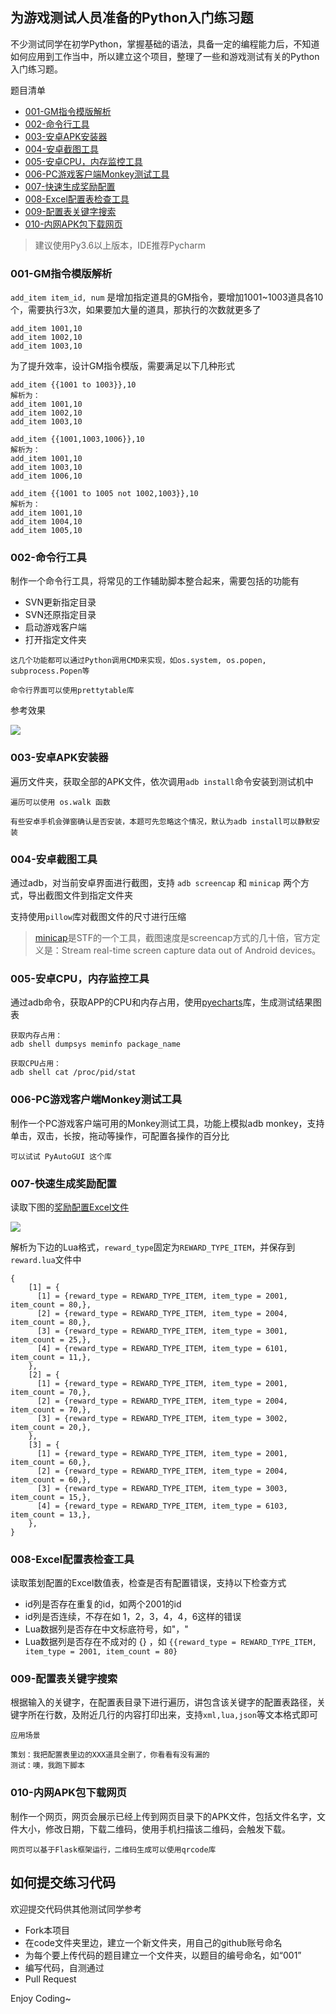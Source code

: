 为游戏测试人员准备的Python入门练习题
---

不少测试同学在初学Python，掌握基础的语法，具备一定的编程能力后，不知道如何应用到工作当中，所以建立这个项目，整理了一些和游戏测试有关的Python入门练习题。

题目清单

- [001-GM指令模版解析](#001-GM指令模版解析)
- [002-命令行工具](#002-命令行工具)
- [003-安卓APK安装器](#003-安卓APK安装器)
- [004-安卓截图工具](#004-安卓截图工具)
- [005-安卓CPU，内存监控工具](#005-安卓CPU，内存监控工具)
- [006-PC游戏客户端Monkey测试工具](#006-PC游戏客户端Monkey测试工具)
- [007-快速生成奖励配置](#007-快速生成奖励配置)
- [008-Excel配置表检查工具](#008-Excel配置表检查工具)
- [009-配置表关键字搜索](#009-配置表关键字搜索)
- [010-内网APK包下载网页](#010-内网APK包下载网页)

> 建议使用Py3.6以上版本，IDE推荐Pycharm

### 001-GM指令模版解析

`add_item item_id, num` 是增加指定道具的GM指令，要增加1001~1003道具各10个，需要执行3次，如果要加大量的道具，那执行的次数就更多了

```
add_item 1001,10
add_item 1002,10
add_item 1003,10
```
为了提升效率，设计GM指令模版，需要满足以下几种形式

```
add_item {{1001 to 1003}},10
解析为：
add_item 1001,10
add_item 1002,10
add_item 1003,10

add_item {{1001,1003,1006}},10
解析为：
add_item 1001,10
add_item 1003,10
add_item 1006,10

add_item {{1001 to 1005 not 1002,1003}},10
解析为：
add_item 1001,10
add_item 1004,10
add_item 1005,10
```

### 002-命令行工具

制作一个命令行工具，将常见的工作辅助脚本整合起来，需要包括的功能有

- SVN更新指定目录
- SVN还原指定目录
- 启动游戏客户端
- 打开指定文件夹

```
这几个功能都可以通过Python调用CMD来实现，如os.system, os.popen, subprocess.Popen等

命令行界面可以使用prettytable库
```

参考效果

![](https://github.com/jianbing/python-practice-for-game-tester/raw/master/img/cmdtool.png)

### 003-安卓APK安装器

遍历文件夹，获取全部的APK文件，依次调用`adb install`命令安装到测试机中

```
遍历可以使用 os.walk 函数

有些安卓手机会弹窗确认是否安装，本题可先忽略这个情况，默认为adb install可以静默安装
```

### 004-安卓截图工具

通过adb，对当前安卓界面进行截图，支持 `adb screencap` 和 `minicap` 两个方式，导出截图文件到指定文件夹

支持使用`pillow`库对截图文件的尺寸进行压缩

> [minicap](https://github.com/openstf/minicap)是STF的一个工具，截图速度是screencap方式的几十倍，官方定义是：Stream real-time screen capture data out of Android devices。


### 005-安卓CPU，内存监控工具

通过adb命令，获取APP的CPU和内存占用，使用[pyecharts](https://github.com/pyecharts/pyecharts)库，生成测试结果图表

```
获取内存占用：
adb shell dumpsys meminfo package_name

获取CPU占用：
adb shell cat /proc/pid/stat
```


### 006-PC游戏客户端Monkey测试工具

制作一个PC游戏客户端可用的Monkey测试工具，功能上模拟adb monkey，支持单击，双击，长按，拖动等操作，可配置各操作的百分比

```
可以试试 PyAutoGUI 这个库
```

### 007-快速生成奖励配置

读取下图的[奖励配置Excel文件](https://github.com/jianbing/python-practice-for-game-tester/tree/master/res/快速生成奖励配置)

![](https://github.com/jianbing/python-practice-for-game-tester/raw/master/img/excel.png)

解析为下边的Lua格式，`reward_type`固定为`REWARD_TYPE_ITEM`，并保存到`reward.lua`文件中 

```
{
    [1] = {
      [1] = {reward_type = REWARD_TYPE_ITEM, item_type = 2001, item_count = 80,},
      [2] = {reward_type = REWARD_TYPE_ITEM, item_type = 2004, item_count = 80,},
      [3] = {reward_type = REWARD_TYPE_ITEM, item_type = 3001, item_count = 25,},
      [4] = {reward_type = REWARD_TYPE_ITEM, item_type = 6101, item_count = 11,},
    },
    [2] = {
      [1] = {reward_type = REWARD_TYPE_ITEM, item_type = 2001, item_count = 70,},
      [2] = {reward_type = REWARD_TYPE_ITEM, item_type = 2004, item_count = 70,},
      [3] = {reward_type = REWARD_TYPE_ITEM, item_type = 3002, item_count = 20,},
    },
    [3] = {
      [1] = {reward_type = REWARD_TYPE_ITEM, item_type = 2001, item_count = 60,},
      [2] = {reward_type = REWARD_TYPE_ITEM, item_type = 2004, item_count = 60,},
      [3] = {reward_type = REWARD_TYPE_ITEM, item_type = 3003, item_count = 15,},
      [4] = {reward_type = REWARD_TYPE_ITEM, item_type = 6103, item_count = 13,},
    },
}
```

### 008-Excel配置表检查工具

读取策划配置的Excel数值表，检查是否有配置错误，支持以下检查方式

- id列是否存在重复的id，如两个2001的id
- id列是否连续，不存在如 1，2，3，4，4，6这样的错误
- Lua数据列是否存在中文标底符号，如"，"
- Lua数据列是否存在不成对的 {} ，如 `{{reward_type = REWARD_TYPE_ITEM, item_type = 2001, item_count = 80}`

### 009-配置表关键字搜索

根据输入的关键字，在配置表目录下进行遍历，讲包含该关键字的配置表路径，关键字所在行数，及附近几行的内容打印出来，支持`xml,lua,json`等文本格式即可

```
应用场景

策划：我把配置表里边的XXX道具全删了，你看看有没有漏的
测试：噢，我跑下脚本
```

### 010-内网APK包下载网页

制作一个网页，网页会展示已经上传到网页目录下的APK文件，包括文件名字，文件大小，修改日期，下载二维码，使用手机扫描该二维码，会触发下载。

```
网页可以基于Flask框架运行，二维码生成可以使用qrcode库
```

## 如何提交练习代码

欢迎提交代码供其他测试同学参考

- Fork本项目
- 在code文件夹里边，建立一个新文件夹，用自己的github账号命名
- 为每个要上传代码的题目建立一个文件夹，以题目的编号命名，如“001”
- 编写代码，自测通过
- Pull Request

Enjoy Coding~